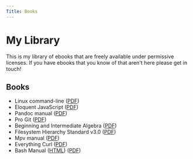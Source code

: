 ```yaml
---
Title: Books
---
```


# My Library

This is my library of ebooks that are freely available under permissive
licenses. If you have ebooks that you know of that aren't here please get
in touch!

## Books
* Linux command-line ([PDF](pdfs/linux-command-line.pdf))
* Eloquent JavaScript ([PDF](pdfs/eloquent-javascript.pdf))
* Pandoc manual ([PDF](pdfs/pandoc-manual.pdf))
* Pro Git ([PDF](pdfs/progit.pdf))
* Beginning and Intermediate Algebra ([PDF](pdfs/beginning-and-intermediate-algebra.pdf))
* Filesystem Hierarchy Standard v3.0 ([PDF](pdfs/fhs-3.pdf))
* Mpv manual ([PDF](pdfs/mpv-manual.pdf))
* Everything Curl ([PDF](pdfs/everything-curl.pdf))
* Bash Manual ([HTML](html/bash-manual.html)) ([PDF](pdfs/bash-manual.pdf))
